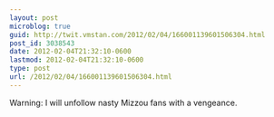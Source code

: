 ```yaml
---
layout: post
microblog: true
guid: http://twit.vmstan.com/2012/02/04/166001139601506304.html
post_id: 3038543
date: 2012-02-04T21:32:10-0600
lastmod: 2012-02-04T21:32:10-0600
type: post
url: /2012/02/04/166001139601506304.html
---
```

Warning: I will unfollow nasty Mizzou fans with a vengeance.
